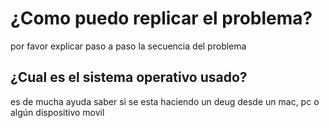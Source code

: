 # ¿Como puedo replicar el problema?
por favor explicar paso a paso la secuencia del problema
## ¿Cual es el sistema operativo usado?
es de mucha ayuda saber si se esta haciendo un deug desde un mac, pc o algún dispositivo movil
